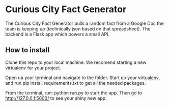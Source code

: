 # Curious City Fact Generator

The Curious City Fact Generator pulls a random fact from a Google Doc the team is keeping up (technically json based on that spreadsheet). The backend is a Flask app which powers a small API.

## How to install
Clone this repo to your local machine. We recomend starting a new virtualenv for your project.

Open up your terminal and navigate to the folder. Start up your virtualenv, and run pip install requirements.txt to get all the needed packages.

From the terminal, run:
	python run.py 
to start the app. Then go to http://127.0.0.1:5000/ to see your shiny new app.